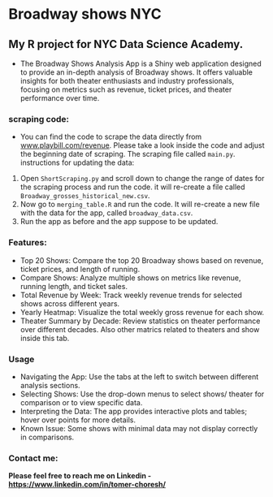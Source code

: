 # Broadway shows NYC
## My R project for NYC Data Science Academy.

- The Broadway Shows Analysis App is a Shiny web application designed to provide an in-depth analysis of Broadway shows. It offers valuable insights for both theater enthusiasts and industry professionals, focusing on metrics such as revenue, ticket prices, and theater performance over time.

### scraping code:
* You can find the code to scrape the data directly from www.playbill.com/revenue. 
Please take a look inside the code and adjust the beginning date of scraping.
The scraping file called `main.py`.
instructions for updating the data:
1. Open `ShortScraping.py` and scroll down to change the range of dates for the scraping process and run the code. it will re-create a file called `Broadway_grosses_historical_new.csv`.
2. Now go to `merging_table.R` and run the code. It will re-create a new file with the data for the app, called `broadway_data.csv`.
3. Run the app as before and the app suppose to be updated.


### Features:
* Top 20 Shows: Compare the top 20 Broadway shows based on revenue, ticket prices, and length of running.
* Compare Shows: Analyze multiple shows on metrics like revenue, running length, and ticket sales.
* Total Revenue by Week: Track weekly revenue trends for selected shows across different years.
* Yearly Heatmap: Visualize the total weekly gross revenue for each show.
* Theater Summary by Decade: Review statistics on theater performance over different decades. Also other matrics related to theaters and show inside this tab.

### Usage
* Navigating the App: Use the tabs at the left to switch between different analysis sections.
* Selecting Shows: Use the drop-down menus to select shows/ theater for comparison or to view specific data.
* Interpreting the Data: The app provides interactive plots and tables; hover over points for more details.
* Known Issue: Some shows with minimal data may not display correctly in comparisons.

### Contact me: 
**Please feel free to reach me on Linkedin - https://www.linkedin.com/in/tomer-choresh/**